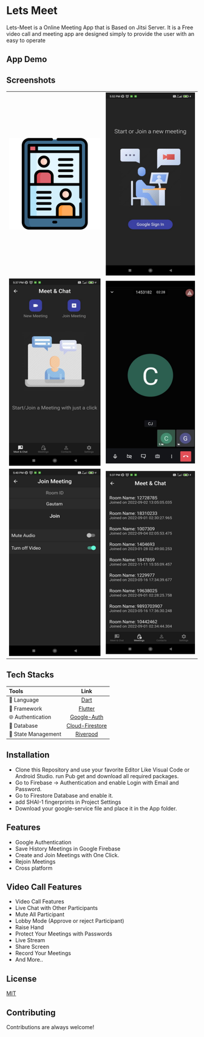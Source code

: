 # Lets Meet

Lets-Meet is a Online Meeting App that is Based on Jitsi Server. It is a Free video call and meeting app are designed simply to provide the user with an easy to operate


## App Demo


## Screenshots

|    |    |
| ---------------------------------------   |   ---------------------------------------  |
|  ![App-logo](assets/images/icon.png)      | ![Google login](app_images/image_1.png)    |
|  ![Home Screen](app_images/image_2.png)   | ![Meeting Screen](app_images/image_3.png)  |
|  ![Join Meeting](app_images/image_4.png)  | ![Meeting History](app_images/image_5.png) |



## Tech Stacks

| Tools                 |                                     Link                                      |
|:----------------------|:-----------------------------------------------------------------------------:|
| 🤖  Language          |                       [Dart](https://dart.dev/)                               |
|  🩶   Framework         |                     [Flutter](https://flutter.dev/)                         |
| 🌐  Authentication    |                 [Google-Auth](https://firebase.google.com/docs/auth )        |
| 📁  Database          |           [Cloud-Firestore](https://firebase.google.com/docs/firestore)     |
| 📁  State Management  |              [Riverpod](https://pub.dev/packages/flutter_riverpod)            |

## Installation

- Clone this Repository and use your favorite Editor Like Visual Code or Android Studio. run Pub get and download all required packages.
- Go to Firebase -> Authentication and enable Login with Email and Password.
- Go to Firestore Database and enable it.
- add SHAI-1 fingerprints in Project Settings
- Download your google-service file and place it in the App folder.


    
## Features

- Google Authentication
- Save History Meetings in Google Firebase
- Create and Join Meetings with One Click.
- Rejoin Meetings
- Cross platform


## Video Call Features

- Video Call Features
- Live Chat with Other Participants
- Mute All Participant
- Lobby Mode (Approve or reject Participant)
- Raise Hand
- Protect Your Meetings with Passwords
- Live Stream
- Share Screen
- Record Your Meetings
- And More..

## License

[MIT](https://choosealicense.com/licenses/mit/)

## Contributing

Contributions are always welcome!
